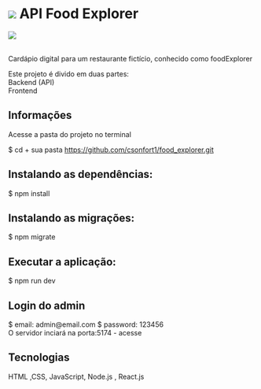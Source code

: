 <h1>
<img src="/tmp/uploadsPlates/logo.png">
API Food Explorer</h1>

<img src="/tmp/uploadsPlates/background-macarons.png">

<br>
<br>
<p>Cardápio digital para um restaurante fictício, conhecido como foodExplorer

Este projeto é divido em duas partes:
<br> Backend (API)
<br> Frontend

</p>

<h2>Informações</h2>

Acesse a pasta do projeto no terminal

$ cd + sua pasta 
https://github.com/csonfort1/food_explorer.git

<h2>Instalando as dependências:</h2>
$ npm install

<h2>Instalando as migrações:</h2>
$ npm migrate

<h2>Executar a aplicação:</h2>
$ npm run dev

<h2>Login do admin</h2>
$ email: admin@email.com
$ password: 123456

<br>
O servidor inciará na porta:5174 - acesse 
<br>
<http://localhost:5174>

<h2>Tecnologias</h2> 
<p>HTML ,CSS, JavaScript, Node.js , React.js</p>